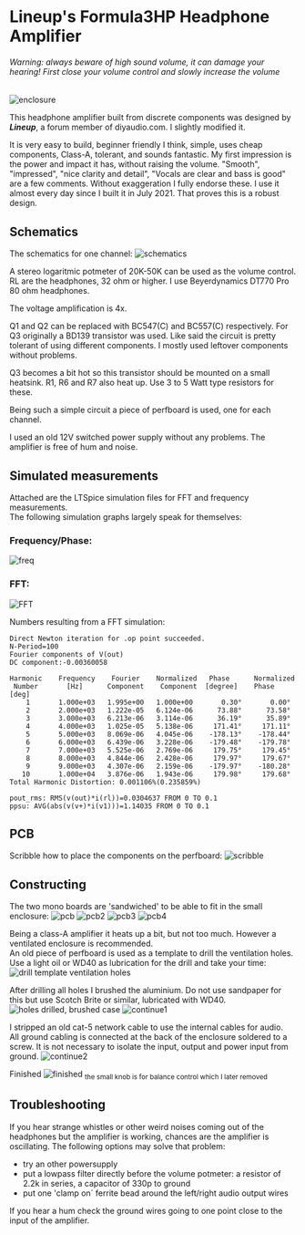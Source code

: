 # Lineup's Formula3HP Headphone Amplifier
###### Warning: always beware of high sound volume, it can damage your hearing! First close your volume control and slowly increase the volume

![enclosure](https://github.com/Wanderingidea/Formula3HP/assets/42114791/5beeb39b-3402-41bb-8f09-ad7a01f713b2)

This headphone amplifier built from discrete components was designed by ***Lineup***, a forum member of diyaudio.com. I slightly modified it.

It is very easy to build, beginner friendly I think, simple, uses cheap components, Class-A, tolerant, and sounds fantastic. My first impression is the power and impact it has, without raising the volume.
"Smooth", "impressed", "nice clarity and detail", "Vocals are clear and bass is good" are a few comments. Without exaggeration I fully endorse these.
I use it almost every day since I built it in July 2021. That proves this is a robust design.

## Schematics
The schematics for one channel: 
![schematics](https://github.com/Wanderingidea/Formula3HP/assets/42114791/498d66fa-3426-46f7-9a09-43bacc7c9638)

A stereo logaritmic potmeter of 20K-50K can be used as the volume control. RL are the headphones, 32 ohm or higher. I use Beyerdynamics DT770 Pro 80 ohm headphones.

The voltage amplification is 4x.

Q1 and Q2 can be replaced with BC547(C) and BC557(C) respectively. For Q3 originally a BD139 transistor was used. Like said the circuit is pretty tolerant of using different components. I mostly used leftover components without problems.

Q3 becomes a bit hot so this transistor should be mounted on a small heatsink. R1, R6 and R7 also heat up. Use 3 to 5 Watt type resistors for these.

Being such a simple circuit a piece of perfboard is used, one for each channel. 

I used an old 12V switched power supply without any problems. The amplifier is free of hum and noise.

## Simulated measurements
Attached are the LTSpice simulation files for FFT and frequency measurements.<br>
The following simulation graphs largely speak for themselves:
### Frequency/Phase:
![freq](https://github.com/Wanderingidea/Formula3HP/assets/42114791/43f02a09-f3db-453b-9d8e-f08a0f296780)
### FFT:
![FFT](https://github.com/Wanderingidea/Formula3HP/assets/42114791/637edfbb-658a-42c2-b7b2-b46d2fbb8c42)

Numbers resulting from a FFT simulation:
```
Direct Newton iteration for .op point succeeded.
N-Period=100
Fourier components of V(out)
DC component:-0.00360058

Harmonic	Frequency	 Fourier 	Normalized	 Phase  	Normalized
 Number 	  [Hz]   	Component	 Component	[degree]	Phase [deg]
    1   	1.000e+03	1.995e+00	1.000e+00	    0.30°	    0.00°
    2   	2.000e+03	1.222e-05	6.124e-06	   73.88°	   73.58°
    3   	3.000e+03	6.213e-06	3.114e-06	   36.19°	   35.89°
    4   	4.000e+03	1.025e-05	5.138e-06	  171.41°	  171.11°
    5   	5.000e+03	8.069e-06	4.045e-06	 -178.13°	 -178.44°
    6   	6.000e+03	6.439e-06	3.228e-06	 -179.48°	 -179.78°
    7   	7.000e+03	5.525e-06	2.769e-06	  179.75°	  179.45°
    8   	8.000e+03	4.844e-06	2.428e-06	  179.97°	  179.67°
    9   	9.000e+03	4.307e-06	2.159e-06	 -179.97°	 -180.28°
   10   	1.000e+04	3.876e-06	1.943e-06	  179.98°	  179.68°
Total Harmonic Distortion: 0.001106%(0.235859%)

pout_rms: RMS(v(out)*i(rl))=0.0304637 FROM 0 TO 0.1
ppsu: AVG(abs(v(v+)*i(v1)))=1.14035 FROM 0 TO 0.1
```
## PCB
Scribble how to place the components on the perfboard: 
![scribble](https://github.com/Wanderingidea/Formula3HP/assets/42114791/5a5c339a-fe4b-4e24-bd31-a37b7794f928)

## Constructing
The two mono boards are 'sandwiched' to be able to fit in the small enclosure: 
![pcb](https://github.com/Wanderingidea/Formula3HP/assets/42114791/8a6837b6-ebe9-4da0-9689-86c483e44a45)
![pcb2](https://github.com/Wanderingidea/Formula3HP/assets/42114791/6548a4c5-0585-4d5e-86b8-742266c1ebeb)
![pcb3](https://github.com/Wanderingidea/Formula3HP/assets/42114791/71e4d850-029b-4991-9651-d391bc8b6636)
![pcb4](https://github.com/Wanderingidea/Formula3HP/assets/42114791/5289aecf-3c63-41d9-85e3-2e30e4fbf31b)

Being a class-A amplifier it heats up a bit, but not too much. However a ventilated enclosure is recommended.<br>
An old piece of perfboard is used as a template to drill the ventilation holes. Use a light oil or WD40 as lubrication for the drill and take your time: 
![drill template ventilation holes](https://github.com/Wanderingidea/Formula3HP/assets/42114791/c4ce4b41-0632-4a68-8967-893af275f838)

After drilling all holes I brushed the aluminium. Do not use sandpaper for this but use Scotch Brite or similar, lubricated with WD40.
![holes drilled, brushed case](https://github.com/Wanderingidea/Formula3HP/assets/42114791/6e6b1db1-52f8-41b8-8e02-fa7d927ed0c7)
![continue1](https://github.com/Wanderingidea/Formula3HP/assets/42114791/953c6fad-ca6c-472d-bb7d-f89165cf6d80)

I stripped an old cat-5 network cable to use the internal cables for audio.<br>
All ground cabling is connected at the back of the enclosure soldered to a screw. It is not necessary to isolate the input, output and power input from ground. 
![continue2](https://github.com/Wanderingidea/Formula3HP/assets/42114791/75f9b5a0-d77a-4d9c-9012-36b252244a13)

Finished
![finished](https://github.com/Wanderingidea/Formula3HP/assets/42114791/6aca888e-5836-42b1-97b1-27ef55015564)
<sub>the small knob is for balance control which I later removed</sub>

## Troubleshooting
If you hear strange whistles or other weird noises coming out of the headphones but the amplifier is working, chances are the amplifier is oscillating.
The following options may solve that problem:
- try an other powersupply
- put a lowpass filter directly before the volume potmeter:
a resistor of 2.2k in series, a capacitor of 330p to ground
- put one 'clamp on´ ferrite bead around the left/right audio output wires

If you hear a hum check the ground wires going to one point close to the input of the amplifier.
